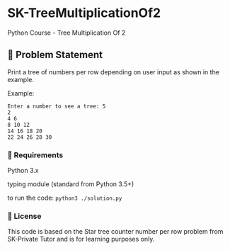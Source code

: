 # SK-TreeMultiplicationOf2
Python Course - Tree Multiplication Of 2 

## 🧠 Problem Statement

Print a tree of numbers per row depending on user input as shown in the example. 

Example:

```
Enter a number to see a tree: 5
2  
4 6  
8 10 12  
14 16 18 20  
22 24 26 28 30  
```

### 📘 Requirements
Python 3.x

typing module (standard from Python 3.5+)

to run the code: `python3 ./solution.py`

### 📄 License
This code is based on the Star tree counter number per row problem from SK-Private Tutor and is for learning purposes only.
